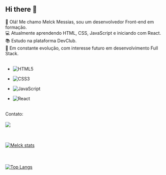 ## Hi there 👋

👋 Olá! Me chamo Melck Messias, sou um desenvolvedor Front-end em formação.
<br>
💻 Atualmente aprendendo HTML, CSS, JavaScript e iniciando com React.
<br>
📚 Estudo na plataforma DevClub.
<br>
🚀 Em constante evolução, com interesse futuro em desenvolvimento Full Stack.
<br>
<br>
- ![HTML5](https://img.shields.io/badge/html5-%23E34F26.svg?style=for-the-badge&logo=html5&logoColor=white)

- ![CSS3](https://img.shields.io/badge/css3-%231572B6.svg?style=for-the-badge&logo=css3&logoColor=white)

- ![JavaScript](https://img.shields.io/badge/javascript-%23323330.svg?style=for-the-badge&logo=javascript&logoColor=%23F7DF1E)

- ![React](https://img.shields.io/badge/react-%2320232a.svg?style=for-the-badge&logo=react&logoColor=%2361DAFB)
<br>
Contato:
<br>
<br>
<a href="https://www.linkedin.com/in/melck-messias-30aa7220b" target="_blank"> <img src="https://img.shields.io/badge/linkedin-%230077B5.svg?style=for-the-badge&logo=linkedin&logoColor=white](https://user-images.githubusercontent.com/99184393/188185026-93637cf8-67e9-439a-b33a-6feba7b8bd21.png"> </a>
<br>
<br>
<br>



[![Melck stats](https://github-readme-stats.vercel.app/api?username=melck01)](https://github.com/anuraghazra/github-readme-stats)
<br>
<br>
<br>
<br>
[![Top Langs](https://github-readme-stats.vercel.app/api/top-langs/?username=melck01)](https://github.com/anuraghazra/github-readme-stats)
